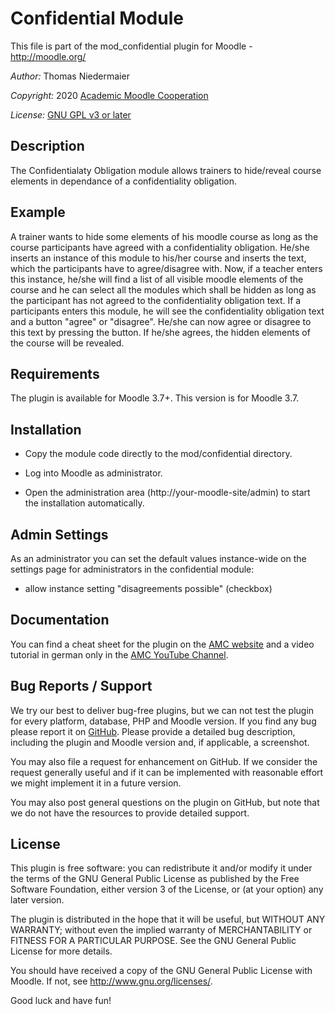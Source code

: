 Confidential Module
================

This file is part of the mod_confidential plugin for Moodle - <http://moodle.org/>

*Author:*   Thomas Niedermaier

*Copyright:* 2020 [Academic Moodle Cooperation](http://www.academic-moodle-cooperation.org)

*License:*   [GNU GPL v3 or later](http://www.gnu.org/copyleft/gpl.html)


Description
-----------

The Confidentialaty Obligation module allows trainers to hide/reveal course elements in dependance of
a confidentiality obligation.


Example
-------

A trainer wants to hide some elements of his moodle course as long as the course participants have agreed with a
confidentiality obligation. He/she inserts an instance of this module to his/her course and inserts the text, which
the participants have to agree/disagree with. Now, if a teacher enters this instance, he/she will find a list of all
visible moodle elements of the course and he can select all the modules which shall be hidden as long as the participant
has not agreed to the confidentiality obligation text. If a participants enters this module, he will see the
confidentiality obligation text and a button "agree" or "disagree". He/she can now agree or disagree to this text by
pressing the button. If he/she agrees, the hidden elements of the course will be revealed.

Requirements
------------

The plugin is available for Moodle 3.7+. This version is for Moodle 3.7.


Installation
------------

* Copy the module code directly to the mod/confidential directory.

* Log into Moodle as administrator.

* Open the administration area (http://your-moodle-site/admin) to start the installation
  automatically.


Admin Settings
--------------

As an administrator you can set the default values instance-wide on the settings page for
administrators in the confidential module:

* allow instance setting "disagreements possible" (checkbox)

Documentation
-------------

You can find a cheat sheet for the plugin on the [AMC
website](https://www.academic-moodle-cooperation.org/en/module/confidential/) and a video tutorial in
german only in the [AMC YouTube Channel](https://www.youtube.com/c/AMCAcademicMoodleCooperation).


Bug Reports / Support
---------------------

We try our best to deliver bug-free plugins, but we can not test the plugin for every platform,
database, PHP and Moodle version. If you find any bug please report it on
[GitHub](https://github.com/academic-moodle-cooperation/moodle-mod_confidential/issues). Please
provide a detailed bug description, including the plugin and Moodle version and, if applicable, a
screenshot.

You may also file a request for enhancement on GitHub. If we consider the request generally useful
and if it can be implemented with reasonable effort we might implement it in a future version.

You may also post general questions on the plugin on GitHub, but note that we do not have the
resources to provide detailed support.


License
-------

This plugin is free software: you can redistribute it and/or modify it under the terms of the GNU
General Public License as published by the Free Software Foundation, either version 3 of the
License, or (at your option) any later version.

The plugin is distributed in the hope that it will be useful, but WITHOUT ANY WARRANTY; without
even the implied warranty of MERCHANTABILITY or FITNESS FOR A PARTICULAR PURPOSE. See the GNU
General Public License for more details.

You should have received a copy of the GNU General Public License with Moodle. If not, see
<http://www.gnu.org/licenses/>.


Good luck and have fun!
